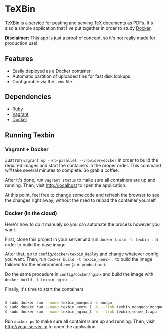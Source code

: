 # TeXBin

TeXBin is a service for posting and serving TeX documents as PDFs. It's also a
simple application that I've put together in order to study [Docker](http://docker.com).

**Disclaimer:** This app is just a proof of concept, so it's not really made
for production use!

## Features

* Easily deployed as a Docker container
* Automatic partition of uploaded files for fast disk lookups
* Configurable via the `.env` file

## Dependencies

* [Ruby](http://ruby-lang.org)
* [Vagrant](http://vagrantup.com)
* [Docker](http://docker.com)

## Running Texbin

### Vagrant + Docker

Just run `vagrant up --no-parallel --provider=docker` in order to build the
required images and start the containers in the proper order. This command
*will* take several minutes to complete. Go grab a coffee.

After it's done, run `vagrant status` to make sure all containers are up and
running. Then, visit <http://localhost> to open the application.

At this point, feel free to change some code and refresh the browser to see
the changes right away, without the need to reload the container yourself.

### Docker (in the cloud)

Here's how to do it manualy so you can automate the process however you want.

First, clone this project in your server and run `docker build -t texbin .`
in order to build the base image.

After that, go to `config/docker/texbin_deploy` and change whatever config
you want. Then, run `docker build -t texbin_<env> .` to build the image
tailored for the environment `env` (.i.e. `production`).

Do the same procedure in `config/docker/nginx` and build the image with
`docker build -t texbin_nginx .`.

Finally, it's time to start the containers:

```bash

$ sudo docker run --name texbin_mongodb -d mongo
$ sudo docker run --name texbin_<env>_1 -d --link texbin_mongodb:mongodb -v /texbin/public texbin_prod
$ sudo docker run --name texbin_nginx_1 -d --link texbin_<env>_1:app --volumes-from texbin_<env>_1 -p 80:80 texbin_nginx
```

Run `docker ps` to make sure all containers are up and running. Then, visit
<http://your-server-ip> to open the application.
